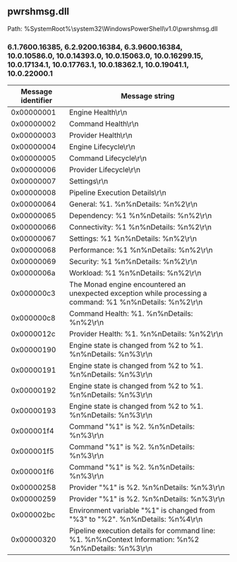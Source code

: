 ## pwrshmsg.dll

Path: %SystemRoot%\system32\WindowsPowerShell\v1.0\pwrshmsg.dll

### 6.1.7600.16385, 6.2.9200.16384, 6.3.9600.16384, 10.0.10586.0, 10.0.14393.0, 10.0.15063.0, 10.0.16299.15, 10.0.17134.1, 10.0.17763.1, 10.0.18362.1, 10.0.19041.1, 10.0.22000.1

Message identifier | Message string
--- | ---
0x00000001 | Engine Health\r\n
0x00000002 | Command Health\r\n
0x00000003 | Provider Health\r\n
0x00000004 | Engine Lifecycle\r\n
0x00000005 | Command Lifecycle\r\n
0x00000006 | Provider Lifecycle\r\n
0x00000007 | Settings\r\n
0x00000008 | Pipeline Execution Details\r\n
0x00000064 | General: %1. %n%nDetails: %n%2\r\n
0x00000065 | Dependency: %1 %n%nDetails: %n%2\r\n
0x00000066 | Connectivity: %1 %n%nDetails: %n%2\r\n
0x00000067 | Settings: %1 %n%nDetails: %n%2\r\n
0x00000068 | Performance: %1 %n%nDetails: %n%2\r\n
0x00000069 | Security: %1 %n%nDetails: %n%2\r\n
0x0000006a | Workload: %1 %n%nDetails: %n%2\r\n
0x000000c3 | The Monad engine encountered an unexpected exception while processing a command: %1 %n%nDetails: %n%2\r\n
0x000000c8 | Command Health: %1. %n%nDetails: %n%2\r\n
0x0000012c | Provider Health: %1. %n%nDetails: %n%2\r\n
0x00000190 | Engine state is changed from %2 to %1. %n%nDetails: %n%3\r\n
0x00000191 | Engine state is changed from %2 to %1. %n%nDetails: %n%3\r\n
0x00000192 | Engine state is changed from %2 to %1. %n%nDetails: %n%3\r\n
0x00000193 | Engine state is changed from %2 to %1. %n%nDetails: %n%3\r\n
0x000001f4 | Command "%1" is %2. %n%nDetails: %n%3\r\n
0x000001f5 | Command "%1" is %2. %n%nDetails: %n%3\r\n
0x000001f6 | Command "%1" is %2. %n%nDetails: %n%3\r\n
0x00000258 | Provider "%1" is %2. %n%nDetails: %n%3\r\n
0x00000259 | Provider "%1" is %2. %n%nDetails: %n%3\r\n
0x000002bc | Environment variable "%1" is changed from "%3" to "%2". %n%nDetails: %n%4\r\n
0x00000320 | Pipeline execution details for command line: %1. %n%nContext Information: %n%2 %n%nDetails: %n%3\r\n

